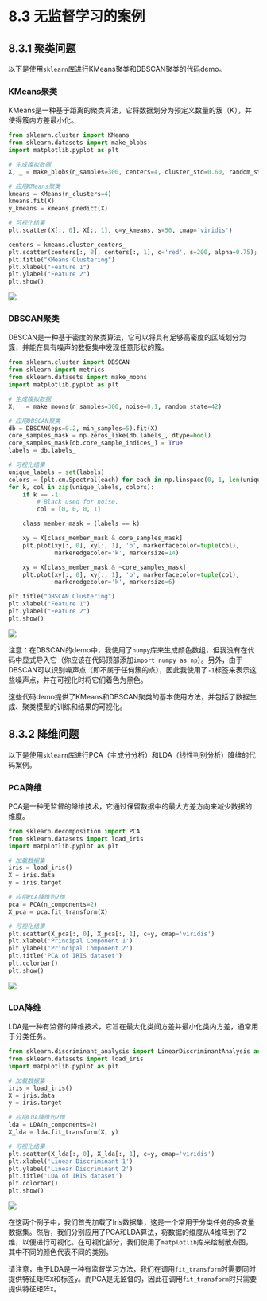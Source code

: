 # 8.3 无监督学习的案例

## 8.3.1 聚类问题

以下是使用`sklearn`库进行KMeans聚类和DBSCAN聚类的代码demo。

### KMeans聚类

KMeans是一种基于距离的聚类算法，它将数据划分为预定义数量的簇（K），并使得簇内方差最小化。

```python
from sklearn.cluster import KMeans
from sklearn.datasets import make_blobs
import matplotlib.pyplot as plt

# 生成模拟数据
X, _ = make_blobs(n_samples=300, centers=4, cluster_std=0.60, random_state=0)

# 应用KMeans聚类
kmeans = KMeans(n_clusters=4)
kmeans.fit(X)
y_kmeans = kmeans.predict(X)

# 可视化结果
plt.scatter(X[:, 0], X[:, 1], c=y_kmeans, s=50, cmap='viridis')

centers = kmeans.cluster_centers_
plt.scatter(centers[:, 0], centers[:, 1], c='red', s=200, alpha=0.75);
plt.title("KMeans Clustering")
plt.xlabel("Feature 1")
plt.ylabel("Feature 2")
plt.show()
```

![](./src/1.png)

### DBSCAN聚类

DBSCAN是一种基于密度的聚类算法，它可以将具有足够高密度的区域划分为簇，并能在具有噪声的数据集中发现任意形状的簇。

```python
from sklearn.cluster import DBSCAN
from sklearn import metrics
from sklearn.datasets import make_moons
import matplotlib.pyplot as plt

# 生成模拟数据
X, _ = make_moons(n_samples=300, noise=0.1, random_state=42)

# 应用DBSCAN聚类
db = DBSCAN(eps=0.2, min_samples=5).fit(X)
core_samples_mask = np.zeros_like(db.labels_, dtype=bool)
core_samples_mask[db.core_sample_indices_] = True
labels = db.labels_

# 可视化结果
unique_labels = set(labels)
colors = [plt.cm.Spectral(each) for each in np.linspace(0, 1, len(unique_labels))]
for k, col in zip(unique_labels, colors):
    if k == -1:
        # Black used for noise.
        col = [0, 0, 0, 1]

    class_member_mask = (labels == k)

    xy = X[class_member_mask & core_samples_mask]
    plt.plot(xy[:, 0], xy[:, 1], 'o', markerfacecolor=tuple(col),
             markeredgecolor='k', markersize=14)

    xy = X[class_member_mask & ~core_samples_mask]
    plt.plot(xy[:, 0], xy[:, 1], 'o', markerfacecolor=tuple(col),
             markeredgecolor='k', markersize=6)

plt.title("DBSCAN Clustering")
plt.xlabel("Feature 1")
plt.ylabel("Feature 2")
plt.show()
```

![](./src/2.png)

注意：在DBSCAN的demo中，我使用了`numpy`库来生成颜色数组，但我没有在代码中显式导入它（你应该在代码顶部添加`import numpy as np`）。另外，由于DBSCAN可以识别噪声点（即不属于任何簇的点），因此我使用了`-1`标签来表示这些噪声点，并在可视化时将它们着色为黑色。

这些代码demo提供了KMeans和DBSCAN聚类的基本使用方法，并包括了数据生成、聚类模型的训练和结果的可视化。

## 8.3.2 降维问题

以下是使用`sklearn`库进行PCA（主成分分析）和LDA（线性判别分析）降维的代码案例。

### PCA降维

PCA是一种无监督的降维技术，它通过保留数据中的最大方差方向来减少数据的维度。

```python
from sklearn.decomposition import PCA
from sklearn.datasets import load_iris
import matplotlib.pyplot as plt

# 加载数据集
iris = load_iris()
X = iris.data
y = iris.target

# 应用PCA降维到2维
pca = PCA(n_components=2)
X_pca = pca.fit_transform(X)

# 可视化结果
plt.scatter(X_pca[:, 0], X_pca[:, 1], c=y, cmap='viridis')
plt.xlabel('Principal Component 1')
plt.ylabel('Principal Component 2')
plt.title('PCA of IRIS dataset')
plt.colorbar()
plt.show()
```

![](./src/3.png)

### LDA降维

LDA是一种有监督的降维技术，它旨在最大化类间方差并最小化类内方差，通常用于分类任务。

```python
from sklearn.discriminant_analysis import LinearDiscriminantAnalysis as LDA
from sklearn.datasets import load_iris
import matplotlib.pyplot as plt

# 加载数据集
iris = load_iris()
X = iris.data
y = iris.target

# 应用LDA降维到2维
lda = LDA(n_components=2)
X_lda = lda.fit_transform(X, y)

# 可视化结果
plt.scatter(X_lda[:, 0], X_lda[:, 1], c=y, cmap='viridis')
plt.xlabel('Linear Discriminant 1')
plt.ylabel('Linear Discriminant 2')
plt.title('LDA of IRIS dataset')
plt.colorbar()
plt.show()
```

![](./src/4.png)

在这两个例子中，我们首先加载了Iris数据集，这是一个常用于分类任务的多变量数据集。然后，我们分别应用了PCA和LDA算法，将数据的维度从4维降到了2维，以便进行可视化。在可视化部分，我们使用了`matplotlib`库来绘制散点图，其中不同的颜色代表不同的类别。

请注意，由于LDA是一种有监督学习方法，我们在调用`fit_transform`时需要同时提供特征矩阵`X`和标签`y`。而PCA是无监督的，因此在调用`fit_transform`时只需要提供特征矩阵`X`。